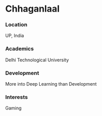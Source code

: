 # Chhaganlaal

### Location
UP, India

### Academics
Delhi Technological University

### Development
More into Deep Learning than Development

### Interests
Gaming
